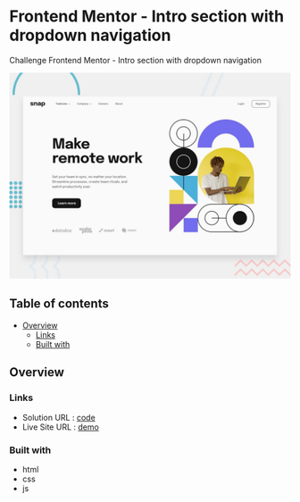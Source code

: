 # Frontend Mentor - Intro section with dropdown navigation

Challenge Frontend Mentor -  Intro section with dropdown navigation

![Design preview for the Intro section with dropdown navigation coding challenge](./design/desktop-preview.jpg)

## Table of contents
- [Overview](#overview)
  - [Links](#links)
  - [Built with](#built-with)


## Overview

### Links

- Solution URL : [code](https://github.com/EtnoPolino/Intro_section_navigaton.git)
- Live Site URL : [demo]()

### Built with

- html 
- css
- js